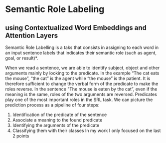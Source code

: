 
# Semantic Role Labeling
## using Contextualized Word Embeddings and Attention Layers

Semantic Role Labelling is a taks that consists in assigning to each word in an input sentence labels that indicates their semantic role (such as agent, goal, or result)*. 

When we read a sentence, we are able to identify subject, object and other arguments mainly by looking to the predicate. In the example “The cat eats the mouse”, “the cat” is the agent while “the mouse” is the patient. It is therefore sufficient to change the verbal form of the predicate to make the roles reverse. In the sentence  "The mouse is eaten by the cat”, even if the meaning is the same, roles of the two arguments are reversed. Predicates play one of the most important roles in the SRL task. We can picture the prediction process as a pipeline of four steps: 
1)	Identification of the predicate of the sentence
2)	Associate a meaning to the found predicate    
3)	Identifying the arguments of the predicate
4)	Classifying them with their classes
In my work I only focused on the last 2 points
